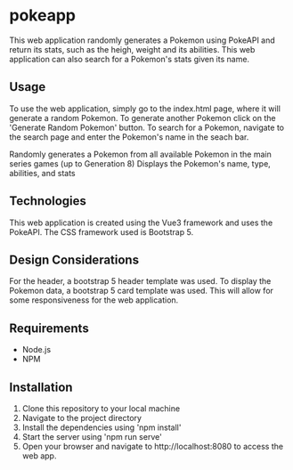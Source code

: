 # pokeapp

This web application randomly generates a Pokemon using PokeAPI and return its stats, such as the heigh, weight and its abilities. This web application can also search for a Pokemon's stats given its name.

## Usage
To use the web application, simply go to the index.html page, where it will generate a random Pokemon. To generate another Pokemon click on the 'Generate Random Pokemon' button. To search for a Pokemon, navigate to the search page and enter the Pokemon's name in the seach bar.

Randomly generates a Pokemon from all available Pokemon in the main series games (up to Generation 8)
Displays the Pokemon's name, type, abilities, and stats

## Technologies
This web application is created using the Vue3 framework and uses the PokeAPI. The CSS framework used is Bootstrap 5.

## Design Considerations
For the header, a bootstrap 5 header template was used. To display the Pokemon data, a bootstrap 5 card template was used. This will allow for some responsiveness for the web application.

## Requirements
- Node.js
- NPM


## Installation

1. Clone this repository to your local machine
2. Navigate to the project directory
3. Install the dependencies using 'npm install'
4. Start the server using 'npm run serve'
5. Open your browser and navigate to http://localhost:8080 to access the web app.
